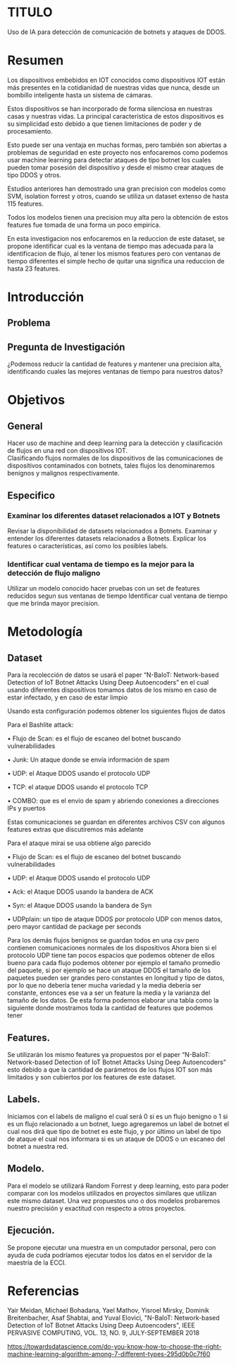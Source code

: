 
# TITULO
  Uso de IA para detección de comunicación de botnets y ataques de DDOS.

# Resumen

  Los dispositivos embebidos en IOT conocidos como dispositivos IOT están más presentes en la cotidianidad de nuestras vidas que nunca, desde un bombillo inteligente hasta un sistema de cámaras. 

  Estos dispositivos se han incorporado de forma silenciosa en nuestras casas y nuestras vidas.  La principal característica de estos dispositivos es su simplicidad esto debido a que tienen limitaciones de poder y de procesamiento.   

  Esto puede ser una ventaja en muchas formas, pero también son abiertas a problemas de seguridad en este proyecto nos enfocaremos como podemos usar machine learning para detectar ataques de tipo botnet los cuales pueden tomar posesión del dispositivo y desde el mismo crear ataques de tipo DDOS y otros.
  
  Estudios anteriores han demostrado una gran precision con modelos como SVM, isolation forrest y otros, cuando se utiliza un dataset extenso de hasta 115 features.
  
  Todos los modelos tienen una precision muy alta pero la obtención de estos features fue tomada de una forma un poco empirica.

  En esta investigacion nos enfocaremos en la reduccion de este dataset, se propone identificar cual es la ventana de tiempo mas adecuada para la identificacion de flujo, al tener los mismos features pero con ventanas de tiempo diferentes el simple hecho de quitar una significa una reduccion de hasta 23 features.


# Introducción


## Problema

  

## Pregunta de Investigación

   ¿Podemoss reducir la cantidad de features y mantener una precision alta, identificando cuales las mejores ventanas de tiempo para nuestros datos?

# Objetivos

## General
  Hacer uso de machine and deep learning para la detección y clasificación de flujos en una red con dispositivos IOT.  
  Clasificando flujos normales de los dispositivos de las comunicaciones de dispositivos contaminados con botnets, tales flujos los denominaremos benignos y malignos respectivamente.
  
## Especifico
  
### Examinar los diferentes dataset relacionados a IOT y Botnets
  Revisar la disponibilidad de datasets relacionados a Botnets.
  Examinar y entender los diferentes datasets relacionados a Botnets.
  Explicar los features o características, así como los posibles labels.

### Identificar cual ventama de tiempo es la mejor para la detección de flujo maligno
  Utilizar un modelo conocido hacer pruebas con un set de features reducidos segun sus ventanas de tiempo
  Identificar cual ventana de tiempo que me brinda mayor precision.

# Metodología

## Dataset

Para la recolección de datos se usará el paper “N-BaIoT: Network-based Detection of IoT Botnet Attacks Using Deep Autoencoders” en el cual usando diferentes dispositivos tomamos datos de los mismo en caso de estar infectado, y en caso de estar limpio
 

Usando esta configuración podemos obtener los siguientes flujos de datos

Para el Bashlite attack:

• Flujo de Scan: es el flujo de escaneo del botnet buscando vulnerabilidades

• Junk: Un ataque donde se envía información de spam

• UDP:  el Ataque DDOS usando el protocolo UDP

• TCP: el ataque DDOS usando el protocolo TCP

• COMBO: que es el envío de spam y abriendo conexiones a direcciones IPs y puertos

Estas comunicaciones se guardan en diferentes archivos CSV con algunos features extras que discutiremos más adelante
 

Para el ataque mirai se usa obtiene algo parecido

• Flujo de Scan: es el flujo de escaneo del botnet buscando vulnerabilidades

• UDP:  el Ataque DDOS usando el protocolo UDP

• Ack:  el Ataque DDOS usando la bandera de  ACK

• Syn:  el Ataque DDOS usando la bandera de  Syn

• UDPplain: un tipo de ataque DDOS por protocolo UDP con menos datos, pero mayor cantidad de package per seconds

Para los demás flujos benignos se guardan todos en una csv pero contienen comunicaciones normales de los dispositivos
Ahora bien si el protocolo UDP tiene tan pocos espacios que podemos obtener de ellos bueno para cada flujo podemos obtener por ejemplo el tamaño promedio del paquete, si por ejemplo se hace un ataque DDOS el tamaño de los paquetes pueden ser grandes pero constantes en longitud y tipo de datos, por lo que no debería tener mucha variedad y la media debería ser constante, entonces ese va a ser un feature la media y la varianza del tamaño de los datos.
De esta forma podemos elaborar una tabla como la siguiente donde mostramos toda la cantidad de features que podemos tener
 

  
## Features.
  Se utilizarán los mismo features ya propuestos por el paper “N-BaIoT: Network-based Detection of IoT Botnet Attacks Using Deep Autoencoders” esto debido a que la cantidad de parámetros de los flujos IOT son más limitados y son cubiertos por los features de este dataset.  

## Labels.
  Iniciamos con el labels de maligno el cual será 0 si es un flujo benigno o 1 si es un flujo relacionado a un botnet, luego agregaremos un label de botnet el cual nos dirá que tipo de botnet es este flujo, y por último un label de tipo de ataque el cual nos informara si es un ataque de DDOS o un escaneo del botnet a nuestra red.

## Modelo.
  Para el modelo se utilizará Random Forrest y deep learning, esto para poder comparar con los modelos utilizados en proyectos similares que utilizan este mismo dataset.    Una vez propuestos uno o dos modelos probaremos nuestro precisión y exactitud con respecto a otros proyectos.
  
## Ejecución.
  Se propone ejecutar una muestra en un computador personal, pero con ayuda de cuda podríamos ejecutar todos los datos en el servidor de la maestría de la ECCI.


# Referencias

Yair Meidan, Michael Bohadana, Yael Mathov, Yisroel Mirsky,
Dominik Breitenbacher, Asaf Shabtai, and Yuval Elovici, "N-BaIoT: Network-based Detection
of IoT Botnet Attacks
Using Deep Autoencoders", IEEE PERVASIVE COMPUTING, VOL. 13, NO. 9, JULY-SEPTEMBER 2018 


https://towardsdatascience.com/do-you-know-how-to-choose-the-right-machine-learning-algorithm-among-7-different-types-295d0b0c7f60
